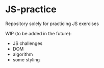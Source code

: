 # JS-practice
Repository solely for practicing JS exercises

WIP (to be added in the future):
- JS challenges
- DOM
- algorithm
- some styling 
